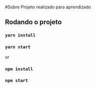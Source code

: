 #Sobre
Projeto realizado para aprendizado

## Rodando o projeto

### `yarn install`
### `yarn start`
or
### `npm install`
### `npm start`

